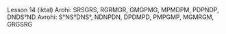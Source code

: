 Lesson 14 (iktal)
Arohi: SRSGRS, RGRMGR, GMGPMG, MPMDPM, PDPNDP, DNDS°ND
Avrohi: S°NS°DNS°, NDNPDN, DPDMPD, PMPGMP, MGMRGM, GRGSRG 